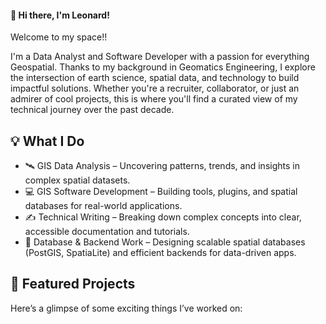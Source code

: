 #### 👋 Hi there, I'm Leonard!
Welcome to my space!! 

I'm a Data Analyst and Software Developer with a passion for everything Geospatial. Thanks to my background in Geomatics Engineering, I explore the intersection of earth science, spatial data, and technology to build impactful solutions.
Whether you're a recruiter, collaborator, or just an admirer of cool projects, this is where you'll find a curated view of my technical journey over the past decade.

## 💡 What I Do
- 🛰️ GIS Data Analysis – Uncovering patterns, trends, and insights in complex spatial datasets.
- 💻 GIS Software Development – Building tools, plugins, and spatial databases for real-world applications.
- ✍️ Technical Writing – Breaking down complex concepts into clear, accessible documentation and tutorials.
- 🔧 Database & Backend Work – Designing scalable spatial databases (PostGIS, SpatiaLite) and efficient backends for data-driven apps.

## 📌 Featured Projects
Here’s a glimpse of some exciting things I’ve worked on:

<!--
**Controleo/Controleo

Here are some ideas to get you started:

- 🔭 I’m currently working on ...
- 🌱 I’m currently learning ...
- 👯 I’m looking to collaborate on ...
- 🤔 I’m looking for help with ...
- 💬 Ask me about ...
- 📫 How to reach me: ...
- 😄 Pronouns: ...
- ⚡ Fun fact: ...
-->
